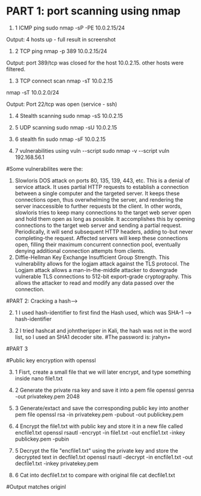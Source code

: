 # PART 1: port scanning using nmap 

1. 1 ICMP ping
sudo nmap -sP -PE 10.0.2.15/24 

Output: 4 hosts up - full result in screenshot


1. 2 TCP ping
nmap -p 389 10.0.2.15/24 <!--pinging port number 389 tcp -->

Output: port 389/tcp was closed for the host 10.0.2.15. other hosts were filtered.

1. 3 TCP connect scan
nmap -sT 10.0.2.15
 <!--Or for the whole network-->
nmap -sT 10.0.2.0/24

Output: Port 22/tcp was open (service - ssh)



1. 4 Stealth scanning
sudo nmap -sS 10.0.2.15 <!--requires root privileges-->

1. 5 UDP scanning
sudo nmap -sU 10.0.2.15 <!--perfomed for a particular host, can be performed for the network using 10.0.2.0/24 network address-->

1. 6 stealth fin
sudo nmap -sF 10.0.2.15 

1. 7 vulnerabilities using vuln --script 
sudo nmap -v --script vuln 192.168.56.1

#Some vulnerabilites were the: 
1. Slowloris DOS attack on ports 80, 135, 139, 443, etc.
This is a denial of service attack. It uses partial HTTP requests to establish a connection between a single computer and the targeted server. It keeps these connections open, thus overwhelming the server, and rendering the server inaccessible to further requests bt the client. In other words, slowloris tries to keep many connections to the target web server open and hold them open as long as possible. It accomplishes this by opening connections to the target web server and sending a partial request. Periodically, it will send subsequent HTTP headers, adding to-but never completing-the request. Affected servers will keep these connections open, filling their maximum concurrent connection pool, eventually denying additional connection attempts from clients.
2. Diffie-Hellman Key Exchange Insufficient Group Strength.
This vulnerability allows for the logjam attack against the TLS protocol. The Logjam attack allows a man-in-the-middle attacker to downgrade vulnerable TLS connections to 512-bit export-grade cryptography. This allows the attacker to read and modify any data passed over the connection.  







#PART 2: Cracking a hash-->

2. 1 I used hash-identifier to first find the Hash used, which was SHA-1  -->
hash-identifier <!-- when it run, i pasted the hash string in it-->

2. 2 I tried hashcat and johntheripper in Kali, the hash was not in the word list, so I used an SHA1 decoder site. 
#The password is:  jrahyn+ 

<!-- Screenshot of result in folder-->


#PART 3

#Public key encryption with openssl

 3. 1  Fisrt, create a small file that we will later encrypt, and type something inside
 nano file1.txt 

 3. 2  Generate the private rsa key and save it into a pem file
 openssl genrsa -out privatekey.pem 2048

3. 3  Generate/extact and save the corresponding public key into another pem file
openssl rsa -in privatekey.pem -pubout -out publickey.pem

3. 4 Encrypt the file1.txt with public key and store it in a new file called encfile1.txt
openssl rsautl -encrypt -in file1.txt -out encfile1.txt -inkey publickey.pem -pubin 

3. 5 Decrypt the file "encfile1.txt" using the private key and store the decrypted text in decfile1.txt
openssl rsautl -decrypt -in encfile1.txt -out decfile1.txt -inkey privatekey.pem

3. 6 Cat into decfile1.txt to compare with original file
cat decfile1.txt

#Output matches originl







